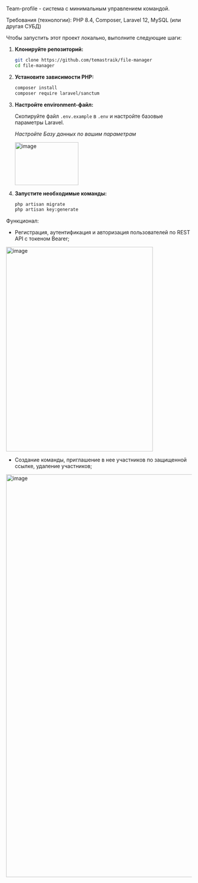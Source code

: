 Team-profile - система с минимальным управлением командой.

Требования (технологии): PHP 8.4, Composer, Laravel 12, MySQL (или другая СУБД)

Чтобы запустить этот проект локально, выполните следующие шаги:

1.  **Клонируйте репозиторий:**
    ```bash
    git clone https://github.com/temastraik/file-manager
    cd file-manager
    ```

2.  **Установите зависимости PHP:**
    ```bash
    composer install
    composer require laravel/sanctum
    ```

3.  **Настройте environment-файл:**

    Скопируйте файл `.env.example` в `.env` и настройте базовые параметры Laravel.
    
    *Настройте Базу данных по вашим параметрам*
    
    <img width="172" height="116" alt="image" src="https://github.com/user-attachments/assets/a7f2a96d-fabc-438c-a2b0-2736b2179f30" />

5.  **Запустите необходимые команды:**
    ```bash
    php artisan migrate
    php artisan key:generate
    ```

Функционал:

- Регистрация, аутентификация и авторизация пользователей по REST API с токеном Bearer;

<img width="398" height="553" alt="image" src="https://github.com/user-attachments/assets/0f7482c5-5ec3-46cc-8a15-b336cb852e23" />

- Создание команды, приглашение в нее участников по защищенной ссылке, удаление участников;

<img width="806" height="1089" alt="image" src="https://github.com/user-attachments/assets/b4d6ad90-6d1f-413c-bde6-6eea41691de0" />
